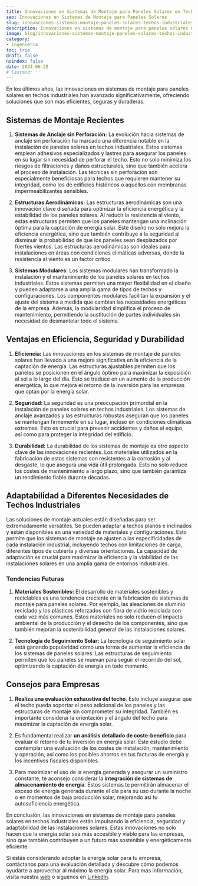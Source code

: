 ```yaml
---
title: Innovaciones en Sistemas de Montaje para Paneles Solares en Techos Industriales
seo: Innovaciones en Sistemas de Montaje para Paneles Solares
slug: innovaciones-sistemas-montaje-paneles-solares-techos-industriales
description: Innovaciones en sistemas de montaje para paneles solares mejoran eficiencia, seguridad y durabilidad en techos industriales.
image: blog/innovaciones-sistemas-montaje-paneles-solares-techos-industriales.jpg
category:
- ingenieria
toc: true
draft: false
noindex: false
date: 2024-06-28
# lastmod: ''
---
```

En los últimos años, las innovaciones en sistemas de montaje para paneles solares en techos industriales han avanzado significativamente, ofreciendo soluciones que son más eficientes, seguras y duraderas.

## Sistemas de Montaje Recientes

1. **Sistemas de Anclaje sin Perforación:** La evolución hacia sistemas de anclaje sin perforación ha marcado una diferencia notable en la instalación de paneles solares en techos industriales. Estos sistemas emplean adhesivos especializados y lastres para asegurar los paneles en su lugar sin necesidad de perforar el techo. Esto no solo minimiza los riesgos de filtraciones y daños estructurales, sino que también acelera el proceso de instalación. Las técnicas sin perforación son especialmente beneficiosas para techos que requieren mantener su integridad, como los de edificios históricos o aquellos con membranas impermeabilizantes sensibles.

2. **Estructuras Aerodinámicas:** Las estructuras aerodinámicas son una innovación clave diseñada para optimizar la eficiencia energética y la estabilidad de los paneles solares. Al reducir la resistencia al viento, estas estructuras permiten que los paneles mantengan una inclinación óptima para la captación de energía solar. Este diseño no solo mejora la eficiencia energética, sino que también contribuye a la seguridad al disminuir la probabilidad de que los paneles sean desplazados por fuertes vientos. Las estructuras aerodinámicas son ideales para instalaciones en áreas con condiciones climáticas adversas, donde la resistencia al viento es un factor crítico.

3. **Sistemas Modulares:** Los sistemas modulares han transformado la instalación y el mantenimiento de los paneles solares en techos industriales. Estos sistemas permiten una mayor flexibilidad en el diseño y pueden adaptarse a una amplia gama de tipos de techos y configuraciones. Los componentes modulares facilitan la expansión y el ajuste del sistema a medida que cambian las necesidades energéticas de la empresa. Además, la modularidad simplifica el proceso de mantenimiento, permitiendo la sustitución de partes individuales sin necesidad de desmantelar todo el sistema.

## Ventajas en Eficiencia, Seguridad y Durabilidad

1. **Eficiencia:** Las innovaciones en los sistemas de montaje de paneles solares han llevado a una mejora significativa en la eficiencia de la captación de energía. Las estructuras ajustables permiten que los paneles se posicionen en el ángulo óptimo para maximizar la exposición al sol a lo largo del día. Esto se traduce en un aumento de la producción energética, lo que mejora el retorno de la inversión para las empresas que optan por la energía solar.

2. **Seguridad:** La seguridad es una preocupación primordial en la instalación de paneles solares en techos industriales. Los sistemas de anclaje avanzados y las estructuras robustas aseguran que los paneles se mantengan firmemente en su lugar, incluso en condiciones climáticas extremas. Esto es crucial para prevenir accidentes y daños al equipo, así como para proteger la integridad del edificio.

3. **Durabilidad:** La durabilidad de los sistemas de montaje es otro aspecto clave de las innovaciones recientes. Los materiales utilizados en la fabricación de estos sistemas son resistentes a la corrosión y al desgaste, lo que asegura una vida útil prolongada. Esto no solo reduce los costes de mantenimiento a largo plazo, sino que también garantiza un rendimiento fiable durante décadas.

## Adaptabilidad a Diferentes Necesidades de Techos Industriales

Las soluciones de montaje actuales están diseñadas para ser extremadamente versátiles. Se pueden adaptar a techos planos e inclinados y están disponibles en una variedad de materiales y configuraciones. Esto permite que los sistemas de montaje se ajusten a las especificidades de cada instalación industrial, incluyendo techos con limitaciones de carga, diferentes tipos de cubierta y diversas orientaciones. La capacidad de adaptación es crucial para maximizar la eficiencia y la viabilidad de las instalaciones solares en una amplia gama de entornos industriales.

### Tendencias Futuras

1. **Materiales Sostenibles:** El desarrollo de materiales sostenibles y reciclables es una tendencia creciente en la fabricación de sistemas de montaje para paneles solares. Por ejemplo, las aleaciones de aluminio reciclado y los plásticos reforzados con fibra de vidrio reciclada son cada vez más comunes. Estos materiales no solo reducen el impacto ambiental de la producción y el desecho de los componentes, sino que también mejoran la sostenibilidad general de las instalaciones solares.

2. **Tecnología de Seguimiento Solar:** La tecnología de seguimiento solar está ganando popularidad como una forma de aumentar la eficiencia de los sistemas de paneles solares. Las estructuras de seguimiento permiten que los paneles se muevan para seguir el recorrido del sol, optimizando la captación de energía en todo momento. 

## Consejos para Empresas

1. **Realiza una evaluación exhaustiva del techo**. Esto incluye asegurar que el techo pueda soportar el peso adicional de los paneles y las estructuras de montaje sin comprometer su integridad. También es importante considerar la orientación y el ángulo del techo para maximizar la captación de energía solar.

2. Es fundamental realizar **un análisis detallado de coste-beneficio** para evaluar el retorno de tu inversión en energía solar. Este estudio debe contemplar una evaluación de los costes de instalación, mantenimiento y operación, así como los posibles ahorros en tus facturas de energía y los incentivos fiscales disponibles.

3. Para maximizar el uso de la energía generada y asegurar un suministro constante, te aconsejo considerar la **integración de sistemas de almacenamiento de energía**. Estos sistemas te permitirán almacenar el exceso de energía generada durante el día para su uso durante la noche o en momentos de baja producción solar, mejorando así tu autosuficiencia energética.

En conclusión, las innovaciones en sistemas de montaje para paneles solares en techos industriales están impulsando la eficiencia, seguridad y adaptabilidad de las instalaciones solares. Estas innovaciones no solo hacen que la energía solar sea más accesible y viable para las empresas, sino que también contribuyen a un futuro más sostenible y energéticamente eficiente.

 Si estás considerando adoptar la energía solar para tu empresa, contáctanos para una evaluación detallada y descubre cómo podemos ayudarte a aprovechar al máximo la energía solar. Para más información, visita nuestra [web](http://www.solventie.es) o síguenos en [LinkedIn](http://www.linkedin.com/company/solventie).

